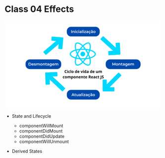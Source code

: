 # Class 04 Effects

![component-lifecycle](../documents/life-circle.png)

- State and Lifecycle

  - componentWillMount
  - componentDidMount
  - componentDidUpdate
  - componentWillUnmount

- Derived States
